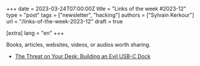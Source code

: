 +++
date = 2023-03-24T07:00:00Z
title = "Links of the week #2023-12"
type = "post"
tags = ["newsletter", "hacking"]
authors = ["Sylvain Kerkour"]
url = "/links-of-the-week-2023-12"
draft = true

[extra]
lang = "en"
+++

Books, articles, websites, videos, or audios worth sharing.

* [The Threat on Your Desk: Building an Evil USB-C Dock](https://research.aurainfosec.io/pentest/threat-on-your-desk-evil-usbc-dock/)
